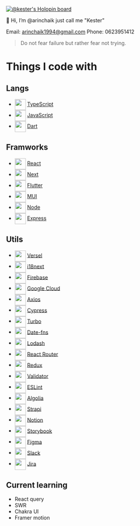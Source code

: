[![@kester's Holopin board](https://holopin.io/api/user/board?user=kester)](https://holopin.io/@kester)

<!-- <p align="center"><img align="center" src="https://i.ibb.co/zVWV7ZZ/cool-background-1.png" /></p> -->

👺 Hi, I’m @arinchaik just call me "Kester"

Email: arinchaik1994@gmail.com
Phone: 0623951412

> Do not fear failure but rather fear not trying.

# Things I code with
## Langs
- <img align="center" src="https://cdn.svgporn.com/logos/typescript-icon.svg" width="30px" /> [TypeScript](https://www.typescriptlang.org/)
- <img align="center" src="https://cdn.svgporn.com/logos/javascript.svg" width="30px" /> [JavaScript](https://developer.mozilla.org/en-US/docs/Web/JavaScript)
- <img align="center" src="https://cdn.svgporn.com/logos/dart.svg" width="30px" /> [Dart](https://dart.dev/)

## Framworks
- <img align="center" src="https://cdn.svgporn.com/logos/react.svg" width="30px" /> [React](https://react.dev/)
- <img align="center" src="https://cdn.svgporn.com/logos/nextjs-icon.svg" width="30px" /> [Next](https://nextjs.org/)
- <img align="center" src="https://cdn.svgporn.com/logos/flutter.svg" width="30px" /> [Flutter](https://flutter.dev/)
- <img align="center" src="https://cdn.svgporn.com/logos/material-ui.svg" width="30px" /> [MUI](https://mui.com/)
- <img align="center" src="https://cdn.svgporn.com/logos/nodejs-icon-alt.svg" width="30px" /> [Node](https://nodejs.org/en)
- <img align="center" src="https://cdn.svgporn.com/logos/express.svg" width="30px" /> [Express](https://expressjs.com/)

## Utils
- <img align="center" src="https://cdn.svgporn.com/logos/vercel.svg" width="30px" /> [Versel](https://vercel.com/)
- <img align="center" src="https://miro.medium.com/max/600/1*fDYbr2W6lqoWRdRnubT4xA.png" width="30px" /> [i18next](https://react.i18next.com/)
- <img align="center" src="https://cdn.svgporn.com/logos/firebase.svg" width="30px" /> [Firebase](https://firebase.google.com/)
- <img align="center" src="https://cdn.svgporn.com/logos/google-cloud.svg" width="30px" /> [Google Cloud](https://cloud.google.com/)
- <img align="center" src="https://cdn.svgporn.com/logos/axios.svg" width="30px" /> [Axios](https://axios-http.com/)
- <img align="center" src="https://cdn.svgporn.com/logos/cypress-icon.svg" width="30px" /> [Cypress](https://www.cypress.io/)
- <img align="center" src="https://cdn.svgporn.com/logos/turborepo.svg" width="30px" /> [Turbo](https://turbo.build/)
- <img align="center" src="https://avatars.githubusercontent.com/u/14921202?s=200&v=4" width="30px" /> [Date-fns](https://date-fns.org/)
- <img align="center" src="https://cdn.svgporn.com/logos/lodash.svg" width="30px" /> [Lodash](https://lodash.com/)
- <img align="center" src="https://cdn.svgporn.com/logos/react-router.svg" width="30px" /> [React Router](https://github.com/remix-run/react-router)
- <img align="center" src="https://cdn.svgporn.com/logos/redux.svg" width="30px" /> [Redux](https://redux.js.org/)
- <img align="center" src="https://icons.iconarchive.com/icons/paomedia/small-n-flat/1024/sign-check-icon.png" width="30px" /> [Validator](https://github.com/validatorjs/validator.js)
- <img align="center" src="https://cdn.svgporn.com/logos/eslint.svg" width="30px" /> [ESLint](https://eslint.org/)
- <img align="center" src="https://cdn.svgporn.com/logos/algolia.svg" width="30px" /> [Algolia](https://www.algolia.com/)
- <img align="center" src="https://cdn.svgporn.com/logos/strapi-icon.svg" width="30px" /> [Strapi](https://strapi.io/)
- <img align="center" src="https://cdn.svgporn.com/logos/notion-icon.svg" width="30px" /> [Notion](https://www.notion.so/)
- <img align="center" src="https://cdn.svgporn.com/logos/storybook-icon.svg" width="30px" /> [Storybook](https://storybook.js.org/)
- <img align="center" src="https://cdn.svgporn.com/logos/figma.svg" width="30px" /> [Figma](https://www.figma.com/)
- <img align="center" src="https://cdn.svgporn.com/logos/slack-icon.svg" width="30px" /> [Slack](https://slack.com/)
- <img align="center" src="https://cdn.svgporn.com/logos/jira.svg" width="30px" /> [Jira](https://www.atlassian.com/software/jira)

## Current learning
- React query
- SWR
- Chakra UI
- Framer motion


